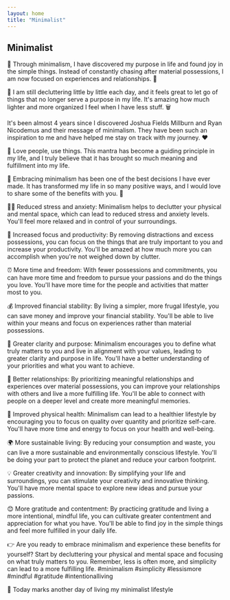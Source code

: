 ```yaml
---
layout: home
title: "Minimalist"
---
```


## Minimalist

🧐 Through minimalism, I have discovered my purpose in life and found joy in the simple things. Instead of constantly chasing after material possessions, I am now focused on experiences and relationships. 🤝

💪 I am still decluttering little by little each day, and it feels great to let go of things that no longer serve a purpose in my life. It's amazing how much lighter and more organized I feel when I have less stuff. 🗑️

It's been almost 4 years since I discovered Joshua Fields Millburn and Ryan Nicodemus and their message of minimalism. They have been such an inspiration to me and have helped me stay on track with my journey. ❤️

🙌 Love people, use things. This mantra has become a guiding principle in my life, and I truly believe that it has brought so much meaning and fulfillment into my life. 

🌟 Embracing minimalism has been one of the best decisions I have ever made. It has transformed my life in so many positive ways, and I would love to share some of the benefits with you. 🙌

🧘‍♀️ Reduced stress and anxiety: Minimalism helps to declutter your physical and mental space, which can lead to reduced stress and anxiety levels. You'll feel more relaxed and in control of your surroundings.

🚀 Increased focus and productivity: By removing distractions and excess possessions, you can focus on the things that are truly important to you and increase your productivity. You'll be amazed at how much more you can accomplish when you're not weighed down by clutter.

⏰ More time and freedom: With fewer possessions and commitments, you can have more time and freedom to pursue your passions and do the things you love. You'll have more time for the people and activities that matter most to you.

💰 Improved financial stability: By living a simpler, more frugal lifestyle, you can save money and improve your financial stability. You'll be able to live within your means and focus on experiences rather than material possessions.

🤔 Greater clarity and purpose: Minimalism encourages you to define what truly matters to you and live in alignment with your values, leading to greater clarity and purpose in life. You'll have a better understanding of your priorities and what you want to achieve.

👥 Better relationships: By prioritizing meaningful relationships and experiences over material possessions, you can improve your relationships with others and live a more fulfilling life. You'll be able to connect with people on a deeper level and create more meaningful memories.

🌿 Improved physical health: Minimalism can lead to a healthier lifestyle by encouraging you to focus on quality over quantity and prioritize self-care. You'll have more time and energy to focus on your health and well-being.

🌍 More sustainable living: By reducing your consumption and waste, you can live a more sustainable and environmentally conscious lifestyle. You'll be doing your part to protect the planet and reduce your carbon footprint.

💡 Greater creativity and innovation: By simplifying your life and surroundings, you can stimulate your creativity and innovative thinking. You'll have more mental space to explore new ideas and pursue your passions.

😊 More gratitude and contentment: By practicing gratitude and living a more intentional, mindful life, you can cultivate greater contentment and appreciation for what you have. You'll be able to find joy in the simple things and feel more fulfilled in your daily life.

👉 Are you ready to embrace minimalism and experience these benefits for yourself? Start by decluttering your physical and mental space and focusing on what truly matters to you. Remember, less is often more, and simplicity can lead to a more fulfilling life. #minimalism #simplicity #lessismore #mindful #gratitude #intentionalliving

🌿 Today marks another day of living my minimalist lifestyle

